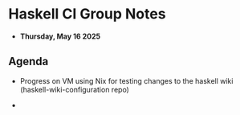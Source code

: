 # Haskell CI Group Notes

* **Thursday, May 16 2025**

## Agenda

* Progress on VM using Nix for testing changes to the haskell wiki (haskell-wiki-configuration repo)

* 
